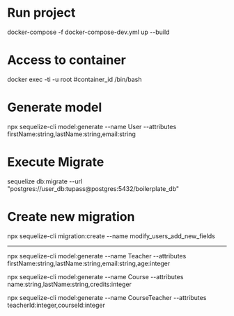 # Run project

docker-compose -f docker-compose-dev.yml up --build

# Access to container

docker exec -ti -u root #container_id /bin/bash

# Generate model

npx sequelize-cli model:generate --name User --attributes firstName:string,lastName:string,email:string

# Execute Migrate

sequelize db:migrate --url "postgres://user_db:tupass@postgres:5432/boilerplate_db"

# Create new migration

npx sequelize-cli migration:create --name modify_users_add_new_fields

---

npx sequelize-cli model:generate --name Teacher --attributes firstName:string,lastName:string,email:string,age:integer

npx sequelize-cli model:generate --name Course --attributes name:string,lastName:string,credits:integer

npx sequelize-cli model:generate --name CourseTeacher --attributes teacherId:integer,courseId:integer
